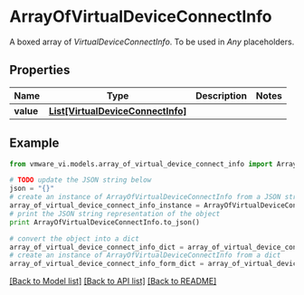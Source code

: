 # ArrayOfVirtualDeviceConnectInfo

A boxed array of *VirtualDeviceConnectInfo*. To be used in *Any* placeholders. 

## Properties
Name | Type | Description | Notes
------------ | ------------- | ------------- | -------------
**value** | [**List[VirtualDeviceConnectInfo]**](VirtualDeviceConnectInfo.md) |  | 

## Example

```python
from vmware_vi.models.array_of_virtual_device_connect_info import ArrayOfVirtualDeviceConnectInfo

# TODO update the JSON string below
json = "{}"
# create an instance of ArrayOfVirtualDeviceConnectInfo from a JSON string
array_of_virtual_device_connect_info_instance = ArrayOfVirtualDeviceConnectInfo.from_json(json)
# print the JSON string representation of the object
print ArrayOfVirtualDeviceConnectInfo.to_json()

# convert the object into a dict
array_of_virtual_device_connect_info_dict = array_of_virtual_device_connect_info_instance.to_dict()
# create an instance of ArrayOfVirtualDeviceConnectInfo from a dict
array_of_virtual_device_connect_info_form_dict = array_of_virtual_device_connect_info.from_dict(array_of_virtual_device_connect_info_dict)
```
[[Back to Model list]](../README.md#documentation-for-models) [[Back to API list]](../README.md#documentation-for-api-endpoints) [[Back to README]](../README.md)


